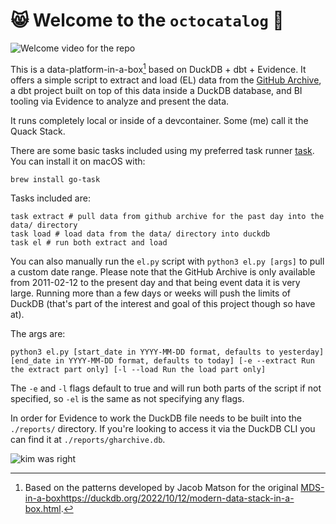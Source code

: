 # 😸 Welcome to the `octocatalog` 💾

![Welcome video for the repo](https://www.loom.com/share/989e99af8444478fbbcf15e477bc293c?sid=b838adb5-a26c-4b56-a726-3225e0db2394)

This is a data-platform-in-a-box[^1] based on DuckDB + dbt + Evidence. It offers a simple script to extract and load (EL) data from the [GitHub Archive](https://www.gharchive.org/), a dbt project built on top of this data inside a DuckDB database, and BI tooling via Evidence to analyze and present the data.

It runs completely local or inside of a devcontainer. Some (me) call it the Quack Stack.

There are some basic tasks included using my preferred task runner [task](https://taskfile.dev/#/). You can install it on macOS with:

```shell
brew install go-task
```

Tasks included are:

```shell
task extract # pull data from github archive for the past day into the data/ directory
task load # load data from the data/ directory into duckdb
task el # run both extract and load
```

You can also manually run the `el.py` script with `python3 el.py [args]` to pull a custom date range. Please note that the GitHub Archive is only available from 2011-02-12 to the present day and that being event data it is very large. Running more than a few days or weeks will push the limits of DuckDB (that's part of the interest and goal of this project though so have at).

The args are:

```shell
python3 el.py [start_date in YYYY-MM-DD format, defaults to yesterday] [end_date in YYYY-MM-DD format, defaults to today] [-e --extract Run the extract part only] [-l --load Run the load part only]
```

The `-e` and `-l` flags default to true and will run both parts of the script if not specified, so `-el` is the same as not specifying any flags.

In order for Evidence to work the DuckDB file needs to be built into the `./reports/` directory. If you're looking to access it via the DuckDB CLI you can find it at `./reports/gharchive.db`.

![kim was right](https://github.com/gwenwindflower/octocatalog/assets/91998347/adb3fb70-c666-4d54-9e0c-86600692603b)

[^1]: Based on the patterns developed by Jacob Matson for the original [MDS-in-a-box](https://duckdb.org/2022/10/12/modern-data-stack-in-a-box.html)https://duckdb.org/2022/10/12/modern-data-stack-in-a-box.html.
